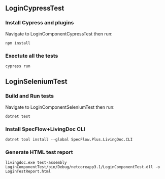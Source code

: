 ## LoginCypressTest

### Install Cypress and plugins

Navigate to LoginComponentCypressTest then run:

```shell
npm install
```

### Exectute all the tests

```shell
cypress run
```

## LoginSeleniumTest

### Build and Run tests

Navigate to LoginComponentSeleniumTest then run:

```shell
dotnet test
```
### Install SpecFlow+LivingDoc CLI
```shell
dotnet tool install --global SpecFlow.Plus.LivingDoc.CLI
```
### Generate HTML test report
```shell
livingdoc.exe test-assembly LoginComponentTest/bin/Debug/netcoreapp3.1/LoginComponentTest.dll -o LoginTestReport.html
```
